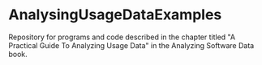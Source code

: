 AnalysingUsageDataExamples
===========

Repository for programs and code described in the chapter titled "A Practical Guide To Analyzing Usage Data" in the Analyzing Software Data book.
